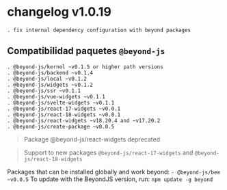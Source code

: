 # changelog v1.0.19

    . fix internal dependency configuration with beyond packages

## Compatibilidad paquetes `@beyond-js`

    . @beyond-js/kernel ~v0.1.5 or higher path versions
    . @beyond-js/backend ~v0.1.4
    . @beyond-js/local ~v0.1.2
    . @beyond-js/widgets ~v0.1.2
    . @beyond-js/ssr ~v0.1.1
    . @beyond-js/vue-widgets ~v0.1.1
    . @beyond-js/svelte-widgets ~v0.1.1
    . @beyond-js/react-17-widgets ~v0.0.1
    . @beyond-js/react-18-widgets ~v0.0.1
    . @beyond-js/react-widgets ~v18.20.4 and ~v17.20.2
    . @beyond-js/create-package ~v0.0.5

> Package @beyond-js/react-widgets deprecated

> Support to new packages `@beyond-js/react-17-widgets` and `@beyond-js/react-18-widgets`

Packages that can be installed globally and work beyond: `- @beyond-js/bee ~v0.0.5` To update with the BeyondJS version,
run: `npm update -g beyond`

